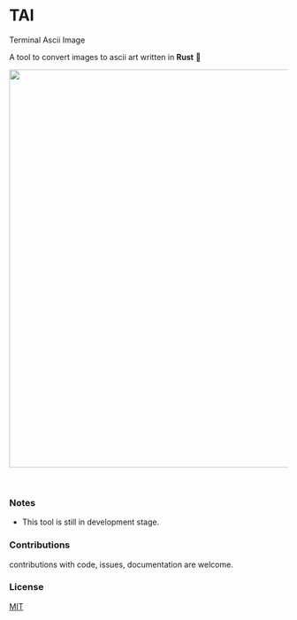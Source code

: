 # TAI
Terminal Ascii Image

A tool to convert images to ascii art written in **Rust** 🦀
<!-- https://imgpile.com/i/7kcezl -->
<p>
<img width="720px" align="center" src="https://imgpile.com/images/7kcezl.gif"/>
</p><br/>


### Notes
* This tool is still in development stage.


### Contributions
contributions with code, issues, documentation are welcome.

### License
[MIT](https://mit-license.org/)
